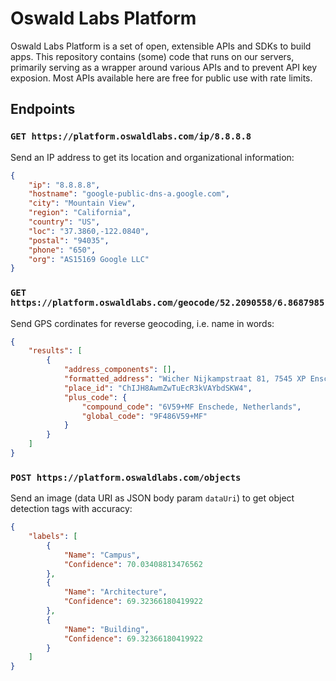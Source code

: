 # Oswald Labs Platform

Oswald Labs Platform is a set of open, extensible APIs and SDKs to build apps. This repository contains (some) code that runs on our servers, primarily serving as a wrapper around various APIs and to prevent API key exposion. Most APIs available here are free for public use with rate limits.

## Endpoints

### `GET https://platform.oswaldlabs.com/ip/8.8.8.8`

Send an IP address to get its location and organizational information:

```json
{
    "ip": "8.8.8.8",
    "hostname": "google-public-dns-a.google.com",
    "city": "Mountain View",
    "region": "California",
    "country": "US",
    "loc": "37.3860,-122.0840",
    "postal": "94035",
    "phone": "650",
    "org": "AS15169 Google LLC"
}
```

### `GET https://platform.oswaldlabs.com/geocode/52.2090558/6.8687985`

Send GPS cordinates for reverse geocoding, i.e. name in words:

```json
{
    "results": [
        {
            "address_components": [],
            "formatted_address": "Wicher Nijkampstraat 81, 7545 XP Enschede, Netherlands",
            "place_id": "ChIJH8AwmZwTuEcR3kVAYbdSKW4",
            "plus_code": {
                "compound_code": "6V59+MF Enschede, Netherlands",
                "global_code": "9F486V59+MF"
            }
        }
    ]
}       
```

### `POST https://platform.oswaldlabs.com/objects`

Send an image (data URI as JSON body param `dataUri`) to get object detection tags with accuracy:

```json
{
    "labels": [
        {
            "Name": "Campus",
            "Confidence": 70.03408813476562
        },
        {
            "Name": "Architecture",
            "Confidence": 69.32366180419922
        },
        {
            "Name": "Building",
            "Confidence": 69.32366180419922
        }
    ]
}       
```
